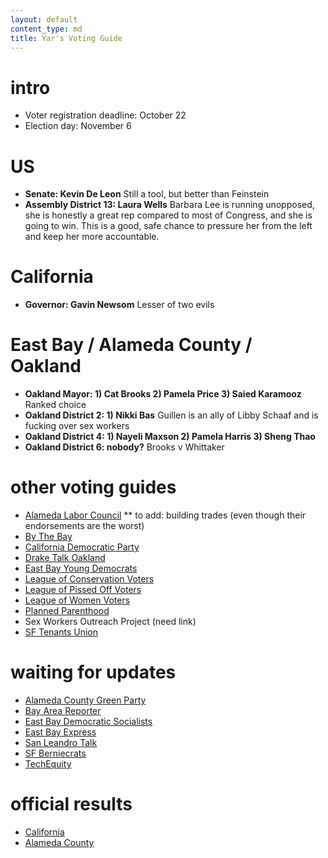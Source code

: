 ```yaml
---
layout: default
content_type: md
title: Yar's Voting Guide
---
```


# intro

* Voter registration deadline: October 22
* Election day: November 6

# US

* **Senate: Kevin De Leon** Still a tool, but better than Feinstein
* **Assembly District 13: Laura Wells** Barbara Lee is running unopposed, she is honestly a great rep compared to most of Congress, and she is going to win. This is a good, safe chance to pressure her from the left and keep her more accountable.

# California

* **Governor: Gavin Newsom** Lesser of two evils

# East Bay / Alameda County / Oakland

* **Oakland Mayor: 1) Cat Brooks 2) Pamela Price 3) Saied Karamooz** Ranked choice
* **Oakland District 2: 1) Nikki Bas** Guillen is an ally of Libby Schaaf and is fucking over sex workers
* **Oakland District 4: 1) Nayeli Maxson 2) Pamela Harris 3) Sheng Thao**
* **Oakland District 6: nobody?** Brooks v Whittaker

# other voting guides

* [Alameda Labor Council](http://alamedalabor.org/2018/08/09/new-endorsements-for-the-alc/)
** to add: building trades (even though their endorsements are the worst)
* [By The Bay](https://www.bythebay.cool/ballot-preview/)
* [California Democratic Party](https://www.cadem.org/vote/endorsements)
* [Drake Talk Oakland](https://draketalkoakland.com/2018/08/23/towards-a-new-city-council-in-turbulent-times/)
* [East Bay Young Democrats](https://www.ebyd.org/endorsements/)
* [League of Conservation Voters](http://www.ecovote.org/page/endorsements)
* [League of Pissed Off Voters](http://www.theleaguesf.org/voter_guides)
* [League of Women Voters](https://lwvc.org/vote/elections/ballot-recommendations)
* [Planned Parenthood](http://www.ppactionca.org/local-info/mar-monte/voter-guide-2018.html)
* Sex Workers Outreach Project (need link)
* [SF Tenants Union](https://www.sftu.org/endorsements/)

# waiting for updates

* [Alameda County Green Party](https://acgreens.wordpress.com/voter-guides/)
* [Bay Area Reporter](http://www.ebar.com/news/news//259719)
* [East Bay Democratic Socialists](https://www.eastbaydsa.org/campaigns-electoral)
* [East Bay Express](https://www.eastbayexpress.com/oakland/the-express-2018-june-endorsements/Content?oid=16110772)
* [San Leandro Talk](http://sanleandrotalk.voxpublica.org/2018/05/07/san-leandro-talks-alameda-county-voters-guide-to-the-june-2018-election/)
* [SF Berniecrats](http://www.sfberniecrats.com/june_2018_endorsements)
* [TechEquity](https://docs.google.com/document/d/1C1wmHZCsl1N4coKHoc7eC6GufZMl6GA8AnupQub14C8/edit)

# official results

* [California](https://vote.sos.ca.gov/)
* [Alameda County](https://acgov.org/rovresults/235/index.htm)
